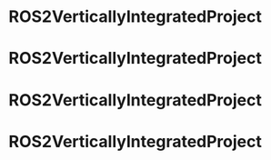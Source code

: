 # ROS2VerticallyIntegratedProject
# ROS2VerticallyIntegratedProject
# ROS2VerticallyIntegratedProject
# ROS2VerticallyIntegratedProject

